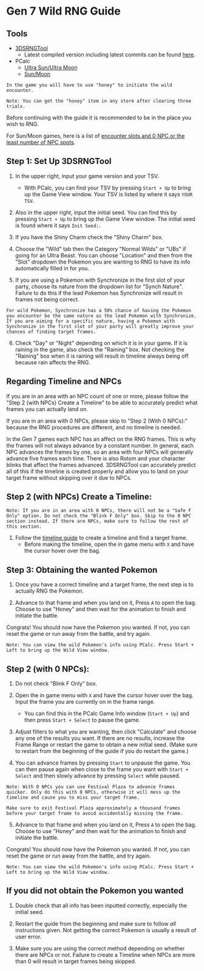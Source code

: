# Gen 7 Wild RNG Guide

## Tools
- [3DSRNGTool](https://github.com/wwwwwwzx/3DSRNGTool/releases)
    - Latest compiled version including latest commits can be found [here](https://ci.appveyor.com/project/wwwwwwzx/3dsrngtool/build/artifacts).
- PCalc
    - [Ultra Sun/Ultra Moon](https://pokemonrng.com/downloads/pcalc/usum)
    - [Sun/Moon](https://pokemonrng.com/downloads/pcalc/sm)

```
In the game you will have to use "honey" to initiate the wild encounter.

Note: You can get the "honey" item in any store after clearing three trials.
```

Before continuing with the guide it is recommended to be in the place you wish to RNG.

For Sun/Moon games, here is a list of [encounter slots and 0 NPC or the least number of NPC spots](http://pokerng.forumcommunity.net/?t=59613020).


## Step 1: Set Up 3DSRNGTool

1. In the upper right, input your game version and your TSV.
    - With PCalc, you can find your TSV by pressing `Start + Up` to bring up the Game View window. Your TSV is listed by where it says `YOUR TSV`.

2. Also in the upper right, input the initial seed. You can find this by pressing `Start + Up` to bring up the Game View window. The initial seed is found where it says `Init Seed:`.

3. If you have the Shiny Charm check the "Shiny Charm" box.

4. Choose the "Wild" tab then the Category "Normal Wilds" or "UBs" if going for an Ultra Beast. You can choose "Location" and then from the "Slot" dropdown the Pokemon you are wanting to RNG to have its info automatically filled in for you.

5. If you are using a Pokemon with Synchronize in the first slot of your party, choose its nature from the dropdown list for "Synch Nature". Failure to do this if the lead Pokemon has Synchronize will result in frames not being correct.

```
For wild Pokemon, Synchronize has a 50% chance of having the Pokemon you encounter be the same nature as the lead Pokemon with Synchronize. If you are aiming for a specific nature, having a Pokemon with Synchronize in the first slot of your party will greatly improve your chances of finding target frames.
```

6. Check "Day" or "Night" depending on which it is in your game. If it is raining in the game, also check the "Raining" box. Not checking the "Raining" box when it is raining will result in timeline always being off because rain affects the RNG.

## Regarding Timeline and NPCs

If you are in an area with an NPC count of one or more, please follow the "Step 2 (with NPCs) Create a Timeline" to be able to accurately predict what frames you can actually land on.

If you are in an area with 0 NPCs, please skip to "Step 2 (With 0 NPCs):" because the RNG procedures are different, and no timeline is needed.

In the Gen 7 games each NPC has an affect on the RNG frames. This is why the frames will not always advance by a constant number. In general, each NPC advances the frames by one, so an area with four NPCs will generally advance five frames each time. There is also Rotom and your character blinks that affect the frames advanced. 3DSRNGTool can accurately predict all of this if the timeline is created properly and allow you to land on your target frame without skipping over it due to NPCs.

## Step 2 (with NPCs) Create a Timeline:

```
Note: If you are in an area with 0 NPCs, there will not be a "Safe F Only" option. Do not check the "Blink F Only" box. Skip to the 0 NPC section instead. If there are NPCs, make sure to follow the rest of this section.
```

1. Follow the [timeline guide](https://pokemonrng.com/guides/sm/en/timeline.md) to create a timeline and find a target frame.
    - Before making the timeline, open the in game menu with `X` and have the cursor hover over the bag.

## Step 3: Obtaining the wanted Pokemon

1. Once you have a correct timeline and a target frame, the next step is to actually RNG the Pokemon.

2. Advance to that frame and when you land on it, Press `A` to open the bag. Choose to use "Honey" and then wait for the animation to finish and initiate the battle.

Congrats! You should now have the Pokemon you wanted. If not, you can reset the game or run away from the battle, and try again.

```
Note: You can view the wild Pokemon's info using PCalc. Press Start + Left to bring up the Wild View window.
```

## Step 2 (with 0 NPCs):

1. Do not check "Blink F Only" box.

2. Open the in game menu with `X` and have the cursor hover over the bag. Input the frame you are currently on in the frame range.
    - You can find this in the PCalc Game Info window (`Start + Up`) and then press `Start + Select` to pause the game.

3. Adjust filters to what you are wanting, then click "Calculate" and choose any one of the results you want. If there are no results, increase the Frame Range or restart the game to obtain a new initial seed. (Make sure to restart from the beginning of the guide if you do restart the game.)

4. You can advance frames by pressing `Start` to unpause the game. You can then pause again when close to the frame you want with `Start + Select` and then slowly advance by pressing `Select` while paused.

```
Note: With 0 NPCs you can use Festival Plaza to advance frames quicker. Only do this with 0 NPCs, otherwise it will mess up the timeline and cause you to miss your target frame.

Make sure to exit Festival Plaza approximately a thousand frames before your target frame to avoid accidentally missing the frame.
```


5. Advance to that frame and when you land on it, Press `A` to open the bag. Choose to use "Honey" and then wait for the animation to finish and initiate the battle.

Congrats! You should now have the Pokemon you wanted. If not, you can reset the game or run away from the battle, and try again.

```
Note: You can view the wild Pokemon's info using PCalc. Press Start + Left to bring up the Wild View window.
```

## If you did not obtain the Pokemon you wanted

1. Double check that all info has been inputted correctly, especially the initial seed.

2. Restart the guide from the beginning and make sure to follow _all_ instructions given. Not getting the correct Pokemon is usually a result of user error.

3. Make sure you are using the correct method depending on whether there are NPCs or not. Failure to create a Timeline when NPCs are more than 0 will result in target frames being skipped.
